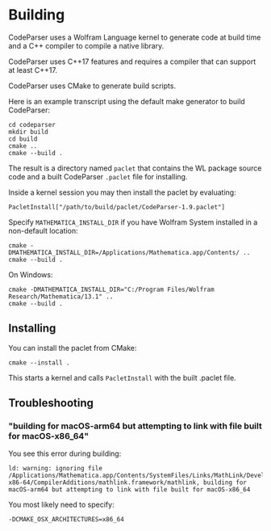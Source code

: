 # Building

CodeParser uses a Wolfram Language kernel to generate code at build time and a C++ compiler to compile a native library.

CodeParser uses C++17 features and requires a compiler that can support at least C++17.

CodeParser uses CMake to generate build scripts.

Here is an example transcript using the default make generator to build CodeParser:
```
cd codeparser
mkdir build
cd build
cmake ..
cmake --build .
```

The result is a directory named `paclet` that contains the WL package source code and a built CodeParser `.paclet` file for installing.

Inside a kernel session you may then install the paclet by evaluating:
```
PacletInstall["/path/to/build/paclet/CodeParser-1.9.paclet"]
```

Specify `MATHEMATICA_INSTALL_DIR` if you have Wolfram System installed in a non-default location:
```
cmake -DMATHEMATICA_INSTALL_DIR=/Applications/Mathematica.app/Contents/ ..
cmake --build .
```

On Windows:
```
cmake -DMATHEMATICA_INSTALL_DIR="C:/Program Files/Wolfram Research/Mathematica/13.1" ..
cmake --build .
```

## Installing

You can install the paclet from CMake:
```
cmake --install .
```

This starts a kernel and calls `PacletInstall` with the built .paclet file.


## Troubleshooting

### "building for macOS-arm64 but attempting to link with file built for macOS-x86_64"

You see this error during building:
```
ld: warning: ignoring file /Applications/Mathematica.app/Contents/SystemFiles/Links/MathLink/DeveloperKit/MacOSX-x86-64/CompilerAdditions/mathlink.framework/mathlink, building for macOS-arm64 but attempting to link with file built for macOS-x86_64
```

You most likely need to specify:
```
-DCMAKE_OSX_ARCHITECTURES=x86_64
```
